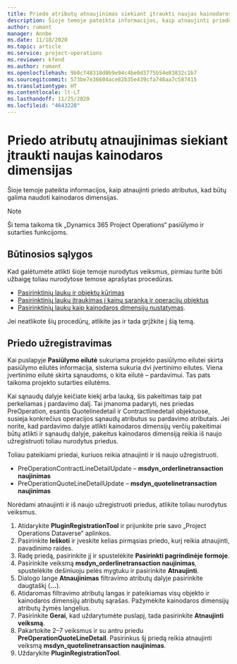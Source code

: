 ```yaml
---
title: Priedo atributų atnaujinimas siekiant įtraukti naujas kainodaros dimensijas
description: Šioje temoje pateikta informacijos, kaip atnaujinti priedo atributus, kad būtų galima naudoti kainodaros dimensijas.
author: rumant
manager: Annbe
ms.date: 11/18/2020
ms.topic: article
ms.service: project-operations
ms.reviewer: kfend
ms.author: rumant
ms.openlocfilehash: 9b0cf48318d0b9e94c4be0d3775b54e83832c1b7
ms.sourcegitcommit: 573be7e36604ace82b35e439cfa748aa7c587415
ms.translationtype: HT
ms.contentlocale: lt-LT
ms.lasthandoff: 11/25/2020
ms.locfileid: "4643228"
---
```

# <a name="update-plug-in-attributes-with-new-pricing-dimensions"></a>Priedo atributų atnaujinimas siekiant įtraukti naujas kainodaros dimensijas

Šioje temoje pateikta informacijos, kaip atnaujinti priedo atributus, kad būtų galima naudoti kainodaros dimensijas.

> [!NOTE]
> Ši tema taikoma tik „Dynamics 365 Project Operations“ pasiūlymo ir sutarties funkcijoms.

## <a name="prerequisites"></a>Būtinosios sąlygos
Kad galėtumėte atlikti šioje temoje nurodytus veiksmus, pirmiau turite būti užbaigę toliau nurodytose temose aprašytas procedūras.

  - [Pasirinktinių laukų ir objektų kūrimas](create-custom-fields-entities-pricing-dimensions.md) 
  - [Pasirinktinių laukų įtraukimas į kainų sąranką ir operacijų objektus ](add-custom-fields-price-setup-transactional-entities.md)
  - [Pasirinktinių laukų kaip kainodaros dimensijų nustatymas](set-up-custom-fields-pricing-dimensions.md). 
  
Jei neatlikote šių procedūrų, atlikite jas ir tada grįžkite į šią temą.

## <a name="register-a-plug-in"></a>Priedo užregistravimas
Kai puslapyje **Pasiūlymo eilutė** sukuriama projekto pasiūlymo eilutei skirta pasiūlymo eilutės informacija, sistema sukuria dvi įvertinimo eilutes. Viena įvertinimo eilutė skirta sąnaudoms, o kita eilutė – pardavimui. Tas pats taikoma projekto sutarties eilutėms.

Kai sąnaudų dalyje keičiate kiekį arba lauką, šis pakeitimas taip pat perkeliamas į pardavimo dalį. Tai įmanoma padaryti, nes priedas PreOperation, esantis Quotelinedetail ir Contractlinedetail objektuose, susieja konkrečius operacijos sąnaudų atributus su pardavimo atributais. Jei norite, kad pardavimo dalyje atlikti kainodaros dimensijų verčių pakeitimai būtų atlikti ir sąnaudų dalyje, pakeitus kainodaros dimensiją reikia iš naujo užregistruoti toliau nurodytus priedus.

Toliau pateikiami priedai, kuriuos reikia atnaujinti ir iš naujo užregistruoti.

- PreOperationContractLineDetailUpdate – **msdyn_orderlinetransaction naujinimas**
- PreOperationQuoteLineDetailUpdate – **msdyn_quotelinetransaction naujinimas**

Norėdami atnaujinti ir iš naujo užregistruoti priedus, atlikite toliau nurodytus veiksmus.

1. Atidarykite **PluginRegistrationTool** ir prijunkite prie savo „Project Operations Dataverse“ aplinkos.
2. Pasirinkite **Ieškoti** ir įveskite kelias pirmąsias priedo, kurį reikia atnaujinti, pavadinimo raides.
3. Radę priedą, pasirinkite jį ir spustelėkite **Pasirinkti pagrindinėje formoje**.
4. Pasirinkite veiksmą **msdyn_orderlinetransaction naujinimas**, spustelėkite dešiniuoju pelės mygtuku ir pasirinkite **Atnaujinti**.
5. Dialogo lange **Atnaujinimas** filtravimo atributų dalyje pasirinkite daugtaškį (**...**).
6. Atidaromas filtravimo atributų langas ir pateikiamas visų objekto ir kainodaros dimensijų atributų sąrašas. Pažymėkite kainodaros dimensijų atributų žymės langelius.
7. Pasirinkite **Gerai**, kad uždarytumėte puslapį, tada pasirinkite **Atnaujinti veiksmą**.
8. Pakartokite 2–7 veiksmus ir su antru priedu **PreOperationQuoteLineDetail**. Pasirinkus šį priedą reikia atnaujinti veiksmą **msdyn_quotelinetransaction naujinimas**.
9. Uždarykite **PluginRegistrationTool**.
